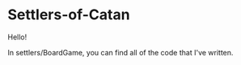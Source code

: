 # Settlers-of-Catan

Hello!

In settlers/BoardGame, you can find all of the code that I've written.
